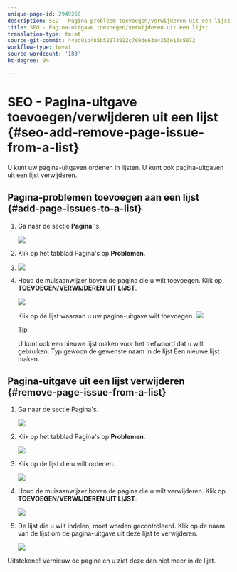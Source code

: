 ```yaml
---
unique-page-id: 2949266
description: SEO - Pagina-probleem toevoegen/verwijderen uit een lijst - Marketo-documenten - Productdocumentatie
title: SEO - Pagina-uitgave toevoegen/verwijderen uit een lijst
translation-type: tm+mt
source-git-commit: 44ed91b485b52173922c709de63a4353e16c5072
workflow-type: tm+mt
source-wordcount: '183'
ht-degree: 0%

---
```



# SEO - Pagina-uitgave toevoegen/verwijderen uit een lijst {#seo-add-remove-page-issue-from-a-list}

U kunt uw pagina-uitgaven ordenen in lijsten. U kunt ook pagina-uitgaven uit een lijst verwijderen.

## Pagina-problemen toevoegen aan een lijst {#add-page-issues-to-a-list}

1. Ga naar de sectie **Pagina** &#39;s.

   ![](assets/image2014-9-18-14-3a3-3a10.png)

1. Klik op het tabblad Pagina&#39;s op **Problemen**.
1. ![](assets/image2014-9-18-14-3a3-3a18.png)

1. Houd de muisaanwijzer boven de pagina die u wilt toevoegen. Klik op **TOEVOEGEN/VERWIJDEREN UIT LIJST**.

   ![](assets/image2014-9-18-14-3a3-3a40.png)

   Klik op de lijst waaraan u uw pagina-uitgave wilt toevoegen.
   ![](assets/image2014-9-18-14-3a3-3a44.png)

   >[!TIP]
   >
   >U kunt ook een nieuwe lijst maken voor het trefwoord dat u wilt gebruiken. Typ gewoon de gewenste naam in de lijst Een nieuwe lijst maken.

## Pagina-uitgave uit een lijst verwijderen {#remove-page-issue-from-a-list}

1. Ga naar de sectie Pagina&#39;s.

   ![](assets/image2014-9-18-14-3a4-3a8.png)

1. Klik op het tabblad Pagina&#39;s op **Problemen**.

   ![](assets/image2014-9-18-14-3a4-3a22.png)

1. Klik op de lijst die u wilt ordenen.

   ![](assets/image2014-9-18-14-3a4-3a29.png)

1. Houd de muisaanwijzer boven de pagina die u wilt verwijderen. Klik op **TOEVOEGEN/VERWIJDEREN UIT LIJST**.

   ![](assets/image2014-9-18-14-3a4-3a38.png)

1. De lijst die u wilt indelen, moet worden gecontroleerd. Klik op de naam van de lijst om de pagina-uitgave uit deze lijst te verwijderen.

   ![](assets/image2014-9-18-14-3a4-3a52.png)

Uitstekend! Vernieuw de pagina en u ziet deze dan niet meer in de lijst.
